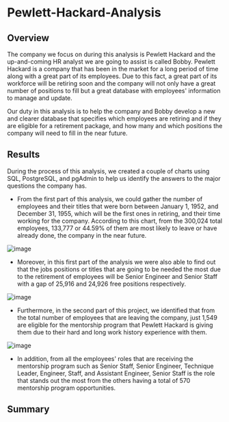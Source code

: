 # Pewlett-Hackard-Analysis

## Overview

The company we focus on during this analysis is Pewlett Hackard and the up-and-coming HR analyst we are going to assist is called Bobby. Pewlett Hackard is a company that has been in the market for a long period of time along with a great part of its employees. Due to this fact, a great part of its workforce will be retiring soon and the company will not only have a great number of positions to fill but a great database with employees' information to manage and update.  

Our duty in this analysis is to help the company and Bobby develop a new and clearer database that specifies which employees are retiring and if they are eligible for a retirement package, and how many and which positions the company will need to fill in the near future.

## Results
 
 During the process of this analysis, we created a couple of charts using SQL, PostgreSQL, and pgAdmin to help us identify the answers to the major questions the company has. 

* From the first part of this analysis, we could gather the number of employees and their titles that were born between January 1, 1952, and December 31, 1955, which will be the first ones in retiring, and their time working for the company. According to this chart, from the 300,024 total employees, 133,777 or 44.59% of them are most likely to leave or have already done, the company in the near future. 

![image](https://user-images.githubusercontent.com/113261292/202911113-4b497879-54fa-4f39-83aa-c7c0221b8149.png)

* Moreover, in this first part of the analysis we were also able to find out that the jobs positions or titles that are going to be needed the most due to the retirement of employees will be Senior Engineer and Senior Staff with a gap of 25,916 and 24,926 free positions respectively. 

![image](https://user-images.githubusercontent.com/113261292/202920422-68ec0cdf-13b6-4e3c-ab9c-6f5799009812.png)

* Furthermore, in the second part of this project, we identified that from the total number of employees that are leaving the company, just 1,549 are eligible for the mentorship program that Pewlett Hackard is giving them due to their hard and long work history experience with them. 

![image](https://user-images.githubusercontent.com/113261292/202920869-3e9d9987-3b58-4af9-8c24-e752b9b6ee39.png)

* In addition, from all the employees' roles that are receiving the mentorship program such as Senior Staff, Senior Engineer, Technique Leader, Engineer, Staff, and Assistant Engineer, Senior Staff is the role that stands out the most from the others having a total of 570 mentorship program opportunities.

## Summary

















